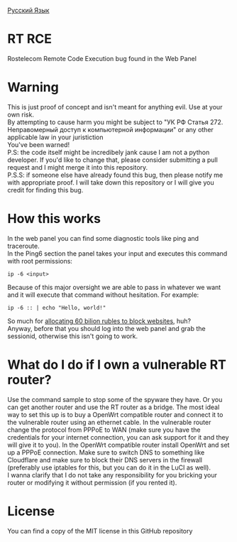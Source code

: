 [Русский Язык](https://github.com/ma1de/rt-rce/blob/main/README_RU.md)

# RT RCE
Rostelecom Remote Code Execution bug found in the Web Panel

# Warning
This is just proof of concept and isn't meant for anything evil. Use at your own risk. <br>
By attempting to cause harm you might be subject to "УК РФ Статья 272. Неправомерный доступ к компьютерной информации" or any other applicable law in your juristiction <br>
You've been warned! <br>
P.S: the code itself might be incredibely jank cause I am not a python developer. If you'd like to change that, please consider submitting a pull request and I might merge it into this repository. <br>
P.S.S: if someone else have already found this bug, then please notify me with appropriate proof. I will take down this repository or I will give you credit for finding this bug.

# How this works
In the web panel you can find some diagnostic tools like ping and traceroute. <br>
In the Ping6 section the panel takes your input and executes this command with root permissions:
```
ip -6 <input>
```
Because of this major oversight we are able to pass in whatever we want and it will execute that command without hesitation.
For example:
```
ip -6 :: | echo "Hello, world!"
```
So much for [allocating 60 bilion rubles to block websites](https://www.svoboda.org/a/roskomnadzor-potratit-pochti-60-mlrd-rubley-na-sistemy-po-blokirovke/33114493.html), huh? <br>
Anyway, before that you should log into the web panel and grab the sessionid, otherwise this isn't going to work. <br>

# What do I do if I own a vulnerable RT router?
Use the command sample to stop some of the spyware they have. Or you can get another router and use the RT router as a bridge. The most ideal way to set this up is to buy a OpenWrt compatible router and connect it to the vulnerable router using an ethernet cable. In the vulnerable router change the protocol from PPPoE to WAN (make sure you have the credentials for your internet connection, you can ask support for it and they will give it to you). In the OpenWrt compatible router install OpenWrt and set up a PPPoE connection. Make sure to switch DNS to something like Cloudflare and make sure to block their DNS servers in the firewall (preferably use iptables for this, but you can do it in the LuCI as well).<br>
I wanna clarify that I do not take any responsibility for you bricking your router or modifying it without permission (if you rented it).

# License
You can find a copy of the MIT license in this GitHub repository